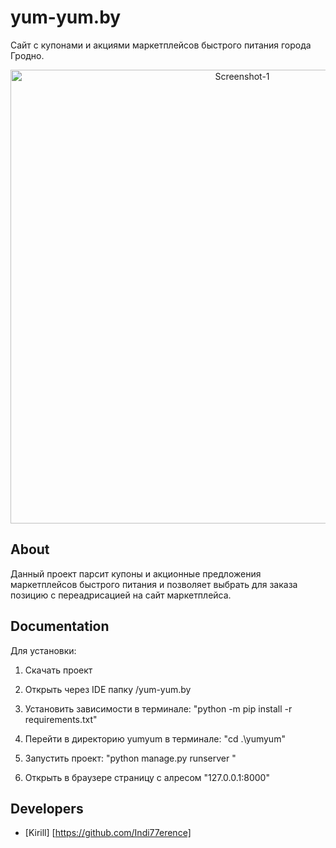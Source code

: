 # yum-yum.by
Сайт с купонами и акциями маркетплейсов быстрого питания города Гродно.
<p align="center">
      <img src="https://i.ibb.co/p3x5zG2/Screenshot-1.png" alt="Screenshot-1" border="0" width="726">
</p>

## About

Данный проект парсит купоны и акционные предложения маркетплейсов быстрого питания и позволяет выбрать для заказа позицию с переадрисацией на сайт маркетплейса.


## Documentation

Для установки:

1. Скачать проект

2. Открыть через IDE папку /yum-yum.by

3. Установить зависимости в терминале:             "python -m pip install -r requirements.txt"

4. Перейти в директорию yumyum в терминале:        "cd .\yumyum\"

5. Запустить проект:                               "python manage.py runserver  "

6. Открыть в браузере страницу c алресом           "127.0.0.1:8000"


## Developers

- [Kirill] [https://github.com/Indi77erence]

